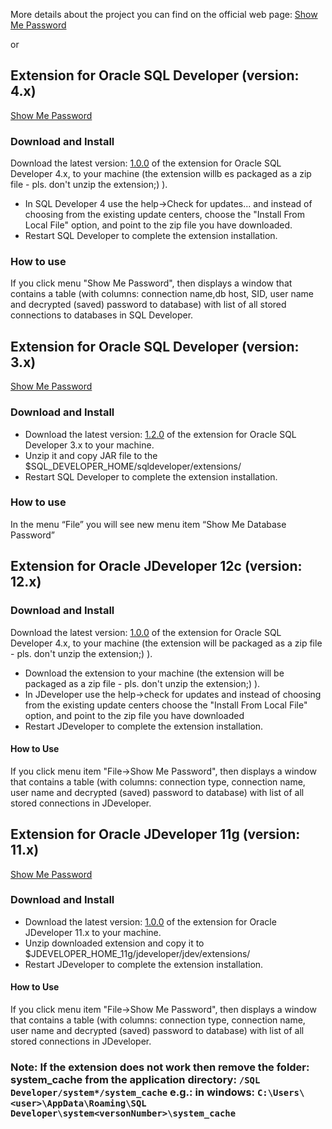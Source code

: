 More details about the project you can find on the official web page: [Show Me Password](http://show-me-password.tomecode.com/)

or 

## Extension for Oracle SQL Developer (version: 4.x)
[Show Me Password](http://show-me-password.tomecode.com)

### Download and Install
Download the latest version: [1.0.0](http://show-me-password.tomecode.com/) of the extension for Oracle SQL Developer 4.x, to your machine (the extension willb es packaged as a zip file - pls. don't unzip the extension;) ).
- In SQL Developer 4 use the help->Check for updates... and instead of choosing from the existing update centers, choose the "Install From Local File" option, and point to the zip file you have downloaded.
- Restart SQL Developer to complete the extension installation.

### How to use
If you click menu "Show Me Password", then displays a window that contains a table (with columns: connection name,db host, SID, user name and decrypted (saved) password to database) with list of all stored connections to databases in SQL Developer. 



## Extension for Oracle SQL Developer (version: 3.x)
[Show Me Password](http://show-me-password.tomecode.com)

### Download and Install
- Download the latest version: [1.2.0](http://show-me-password.tomecode.com) of the extension for Oracle SQL Developer 3.x to your machine.
- Unzip it and copy JAR file to the $SQL_DEVELOPER_HOME/sqldeveloper/extensions/
- Restart SQL Developer to complete the extension installation.

### How to use
In the menu “File” you will see new menu item “Show Me Database Password”


## Extension for Oracle JDeveloper 12c (version: 12.x)

### Download and Install
Download the latest version: [1.0.0](http://show-me-password.tomecode.com) of the extension for Oracle SQL Developer 4.x, to your machine (the extension will be packaged as a zip file - pls. don't unzip the extension;) ).
- Download the extension to your machine (the extension will be packaged as a zip file - pls. don't unzip the extension;) ).
- In JDeveloper use the help->check for updates and instead of choosing from the existing update centers choose the "Install From Local File" option, and point to the zip file you have downloaded
- Restart JDeveloper to complete the extension installation.

#### How to Use
If you click menu item "File->Show Me Password", then displays a window that contains a table (with columns: connection type, connection name, user name and decrypted (saved) password to database) with list of all stored connections in JDeveloper.


## Extension for Oracle JDeveloper 11g (version: 11.x)
[Show Me Password](http://show-me-password.tomecode.com)

### Download and Install
- Download the latest version: [1.0.0](http://show-me-password.tomecode.com) of the extension for Oracle JDeveloper 11.x to your machine.
- Unzip downloaded extension and copy it to $JDEVELOPER_HOME_11g/jdeveloper/jdev/extensions/
- Restart JDeveloper to complete the extension installation.

#### How to Use
If you click menu item "File->Show Me Password", then displays a window that contains a table (with columns: connection type, connection name, user name and decrypted (saved) password to database) with list of all stored connections in JDeveloper. 


### Note: If the extension does not work then remove the folder: system_cache from the application directory: `/SQL Developer/system*/system_cache` e.g.: in windows: `C:\Users\<user>\AppData\Roaming\SQL Developer\system<versonNumber>\system_cache`
